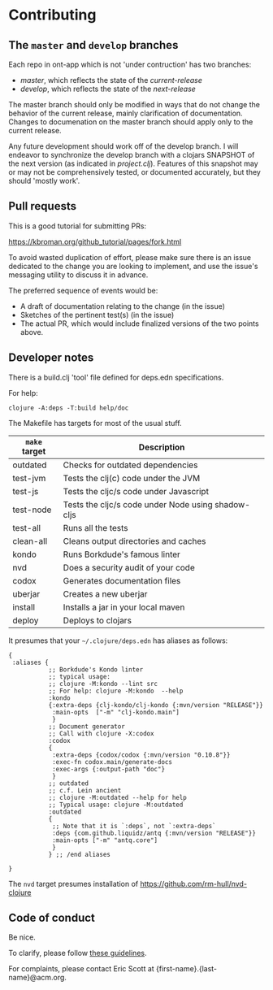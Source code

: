 # Contributing

## The `master` and `develop` branches

Each repo in ont-app which is not 'under contruction' has two branches:

- _master_, which reflects the state of the _current-release_
- _develop_, which reflects the state of the _next-release_

The master branch should only be modified in ways that do not change
the behavior of the current release, mainly clarification of
documentation. Changes to documenation on the master branch should
apply only to the current release.

Any future development should work off of the develop branch.  I will
endeavor to synchronize the develop branch with a clojars SNAPSHOT of
the next version (as indicated in _project.clj_). Features of this
snapshot may or may not be comprehensively tested, or documented
accurately, but they should 'mostly work'.

## Pull requests

This is a good tutorial for submitting PRs:

https://kbroman.org/github_tutorial/pages/fork.html

To avoid wasted duplication of effort, please make sure there is an
issue dedicated to the change you are looking to implement, and
use the issue's messaging utility to discuss it in advance. 

The preferred sequence of events would be:
- A draft of documentation relating to the change (in the issue)
- Sketches of the pertinent test(s) (in the issue)
- The actual PR, which would include finalized versions of the two
  points above.

## Developer notes

There is a build.clj 'tool' file defined for deps.edn specifications.


For help:

```
clojure -A:deps -T:build help/doc
```

The Makefile has targets for most of the usual stuff.

| `make` target | Description |
| --- | --- |
| outdated | Checks for outdated dependencies | 
| test-jvm | Tests the clj(c) code under the JVM |
| test-js | Tests the cljc/s code under Javascript |
| test-node | Tests the cljc/s code under Node using shadow-cljs |
| test-all | Runs all the tests |
| clean-all | Cleans output directories and caches |
| kondo | Runs Borkdude's famous linter |
| nvd | Does a security audit of your code |
| codox | Generates documentation files |
| uberjar | Creates a new uberjar |
| install | Installs a jar in your local maven |
| deploy | Deploys to clojars |


It presumes that your `~/.clojure/deps.edn` has aliases as follows:

```
{
 :aliases {
           ;; Borkdude's Kondo linter
           ;; typical usage:
           ;; clojure -M:kondo --lint src
           ;; For help: clojure -M:kondo  --help
           :kondo
           {:extra-deps {clj-kondo/clj-kondo {:mvn/version "RELEASE"}}
            :main-opts  ["-m" "clj-kondo.main"]
            }
           ;; Document generator
           ;; Call with clojure -X:codox
           :codox
           {
            :extra-deps {codox/codox {:mvn/version "0.10.8"}}
            :exec-fn codox.main/generate-docs
            :exec-args {:output-path "doc"}
            }
           ;; outdated
           ;; c.f. Lein ancient
           ;; clojure -M:outdated --help for help
           ;; Typical usage: clojure -M:outdated
           :outdated
           {
            ;; Note that it is `:deps`, not `:extra-deps`
            :deps {com.github.liquidz/antq {:mvn/version "RELEASE"}}
            :main-opts ["-m" "antq.core"]
            }
           } ;; /end aliases

}
```

The `nvd` target presumes installation of https://github.com/rm-hull/nvd-clojure

## Code of conduct

Be nice.

To clarify, please follow [these
guidelines](https://www.contributor-covenant.org/version/2/0/code_of_conduct/).

For complaints, please contact Eric Scott at {first-name}.{last-name}@acm.org.



